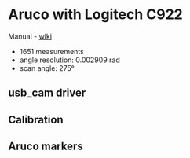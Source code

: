 # Aruco with Logitech C922

Manual - [wiki](http://wiki.ros.org/sick_safetyscanners)

- 1651 measurements
- angle resolution: 0.002909 rad
- scan angle: 275°

## usb_cam driver

## Calibration

## Aruco markers
